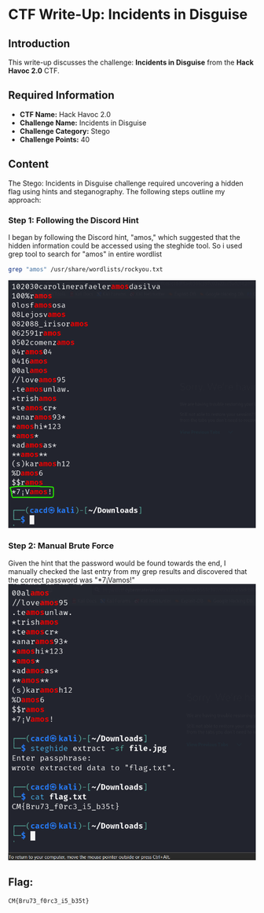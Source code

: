 # CTF Write-Up: Incidents in Disguise

## Introduction

This write-up discusses the challenge: **Incidents in Disguise** from the **Hack Havoc 2.0** CTF.

## Required Information

- **CTF Name:** Hack Havoc 2.0
- **Challenge Name:** Incidents in Disguise
- **Challenge Category:** Stego
- **Challenge Points:** 40

## Content
The Stego: Incidents in Disguise challenge required uncovering a hidden flag using hints and steganography. The following steps outline my approach:

### Step 1: Following the Discord Hint
I began by following the Discord hint, "amos," which suggested that the hidden information could be accessed using the steghide tool. So i used grep tool to search for "amos" in entire wordlist
```bash
grep "amos" /usr/share/wordlists/rockyou.txt
```
![](src\images\7.png)

### Step 2: Manual Brute Force
Given the hint that the password would be found towards the end, I manually checked the last entry from my grep results and discovered that the correct password was "*7¡Vamos!"
![](src\images\8.png)

## Flag: 
    CM{Bru73_f0rc3_i5_b35t}                 


